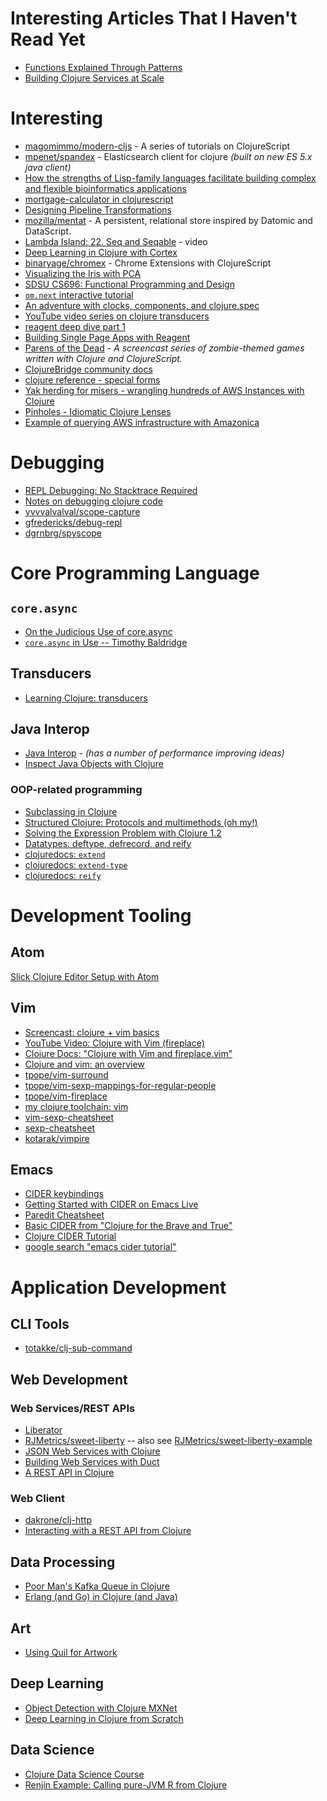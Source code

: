 # Interesting Articles That I Haven't Read Yet

* [Functions Explained Through Patterns](http://blog.josephwilk.net/clojure/functions-explained-through-patterns.html)
* [Building Clojure Services at Scale](http://blog.josephwilk.net/clojure/building-clojure-services-at-scale.html)

# Interesting

* [magomimmo/modern-cljs](https://github.com/magomimmo/modern-cljs) - A series of tutorials on ClojureScript
* [mpenet/spandex](https://github.com/mpenet/spandex) - Elasticsearch client for clojure _(built on new ES 5.x java client)_
* [How the strengths of Lisp-family languages facilitate building complex and flexible bioinformatics applications](http://bib.oxfordjournals.org/content/early/2016/12/31/bib.bbw130.full)
* [mortgage-calculator in clojurescript](https://github.com/rahulpilani/mort-calc)
* [Designing Pipeline Transformations](https://8thlight.com/blog/damon-kelley/2016/12/07/designing-for-pipeline-transformations.html)
* [mozilla/mentat](https://github.com/mozilla/mentat/tree/master) - A persistent, relational store inspired by Datomic and DataScript.
* [Lambda Island: 22. Seq and Seqable](https://lambdaisland.com/episodes/clojure-seq-seqable) - video
* [Deep Learning in Clojure with Cortex](http://gigasquidsoftware.com/blog/2016/12/27/deep-learning-in-clojure-with-cortex/)
* [binaryage/chromex](https://github.com/binaryage/chromex) - Chrome Extensions with ClojureScript
* [Visualizing the Iris with PCA](https://gist.github.com/hswick/83f338107a9fb72082a0131e147b35ed)
* [SDSU CS696: Functional Programming and Design](http://www.eli.sdsu.edu/courses/fall15/cs696/notes/index.html)
* [`om.next` interactive tutorial](http://read.klipse.tech/om-next-interactive-tutorial/)
* [An adventure with clocks, components, and clojure.spec](http://spootnik.org/entries/2017/01/09_an-adventure-with-clocks-component-and.html)
* [YouTube video series on clojure transducers](https://www.youtube.com/watch?v=WkHdqg_DBBs&list=PLhi8pL3xn1OTfhjnIHmokYjKzLSBtYu8-)
* [reagent deep dive part 1](https://timothypratley.blogspot.ca/2017/01/reagent-deep-dive-part-1.html)
* [Building Single Page Apps with Reagent](https://yogthos.net/posts/2014-07-15-Building-Single-Page-Apps-with-Reagent.html)
* [Parens of the Dead](http://www.parens-of-the-dead.com/) - _A screencast series of zombie-themed games
written with Clojure and ClojureScript._
* [ClojureBridge community docs](https://clojurebridge.github.io/community-docs)
* [clojure reference - special forms](https://clojure.org/references/special_forms)
* [Yak herding for misers - wrangling hundreds of AWS Instances with Clojure](http://blog.podsnap.com/yakherd.html)
* [Pinholes - Idiomatic Clojure Lenses](http://blog.podsnap.com/pinhole.html)
* [Example of querying AWS infrastructure with Amazonica](https://gist.github.com/alandipert/d2cb38ee869448182c4b)

# Debugging

* [REPL Debugging: No Stacktrace Required](http://blog.cognitect.com/blog/2017/6/5/repl-debugging-no-stacktrace-required)
* [Notes on debugging clojure code](https://eli.thegreenplace.net/2017/notes-on-debugging-clojure-code/)
* [vvvvalvalval/scope-capture](https://github.com/vvvvalvalval/scope-capture)
* [gfredericks/debug-repl](https://github.com/gfredericks/debug-repl)
* [dgrnbrg/spyscope](https://github.com/dgrnbrg/spyscope)

# Core Programming Language

## `core.async`

* [On the Judicious Use of core.async](http://realworldclojure.com/on-the-judicious-use-of-core.async/)
* [`core.async` in Use -- Timothy Baldridge](https://www.youtube.com/watch?v=096pIlA3GDo)

## Transducers

* [Learning Clojure: transducers](https://blog.frankel.ch/learning-clojure/6/)

## Java Interop

* [Java Interop](https://clojure.org/reference/java_interop) - _(has a number of performance improving ideas)_
* [Inspect Java Objects with Clojure](https://dawranliou.com/blog/2019/02/09/clojure-inspect.html)

### OOP-related programming

* [Subclassing in Clojure](https://puredanger.github.io/tech.puredanger.com/2011/08/12/subclassing-in-clojure/)
* [Structured Clojure: Protocols and multimethods (oh my!)](https://adambard.com/blog/structured-clojure-protocols-and-multimethods/)
* [Solving the Expression Problem with Clojure 1.2](https://www.ibm.com/developerworks/library/j-clojure-protocols/)
* [Datatypes: deftype, defrecord, and reify](https://clojure.org/reference/datatypes)
* [clojuredocs: `extend`](https://clojuredocs.org/clojure.core/extend)
* [clojuredocs: `extend-type`](https://clojuredocs.org/clojure.core/extend-type)
* [clojuredocs: `reify`](https://clojuredocs.org/clojure.core/reify)

# Development Tooling

## Atom

[Slick Clojure Editor Setup with Atom](https://medium.com/@jacekschae/slick-clojure-editor-setup-with-atom-a3c1b528b722)

## Vim

* [Screencast: clojure + vim basics](https://hashrocket.com/blog/posts/screencast-clojure-and-vim-basics)
* [YouTube Video: Clojure with Vim (fireplace)](https://www.youtube.com/watch?v=LiA56W3V3_w)
* [Clojure Docs: "Clojure with Vim and fireplace.vim"](http://clojure-doc.org/articles/tutorials/vim_fireplace.html)
* [Clojure and vim: an overview](https://juxt.pro/blog/posts/vim-1.html)
* [tpope/vim-surround](https://github.com/tpope/vim-surround)
* [tpope/vim-sexp-mappings-for-regular-people](https://github.com/tpope/vim-sexp-mappings-for-regular-people)
* [tpope/vim-fireplace](https://github.com/tpope/vim-fireplace)
* [my clojure toolchain: vim](https://blog.venanti.us/clojure-vim/)
* [vim-sexp-cheatsheet](https://gist.github.com/indraniel/fc3b89058f6542b559d73dbc2590c5d4)
* [sexp-cheatsheet](https://gist.github.com/indraniel/0fb3642943a2b183ccdbf84f63cf9f91)
* [kotarak/vimpire](https://github.com/kotarak/vimpire)

## Emacs

* [CIDER keybindings](https://cider.readthedocs.io/en/latest/interactive_programming/)
* [Getting Started with CIDER on Emacs Live](http://jr0cket.co.uk/2015/01/getting-started-with-cider-repl-for-clojure-on-emacs-live.html)
* [Paredit Cheatsheet](https://github.com/georgek/paredit-cheatsheet)
* [Basic CIDER from "Clojure for the Brave and True"](https://www.braveclojure.com/basic-emacs/)
* [Clojure CIDER Tutorial](http://xahlee.info/clojure/clojure_emacs_cider.html)
* [google search "emacs cider tutorial"](https://www.google.com/search?&q=emacs+cider+tutorial&oq=emacs+cider)

# Application Development

## CLI Tools

* [totakke/clj-sub-command](https://github.com/totakke/clj-sub-command)

## Web Development

### Web Services/REST APIs

* [Liberator](https://clojure-liberator.github.io/liberator/)
* [RJMetrics/sweet-liberty](https://github.com/RJMetrics/sweet-liberty) -- also see [RJMetrics/sweet-liberty-example](https://github.com/RJMetrics/sweet-liberty-example)
* [JSON Web Services with Clojure](http://udayv.com/clojure/2014/08/19/json-web-services-with-clojure/)
* [Building Web Services with Duct](https://www.booleanknot.com/blog/2017/05/29/building-web-services-with-duct.html)
* [A REST API in Clojure](https://blog.interlinked.org/programming/clojure_rest.html)

### Web Client

* [dakrone/clj-http](https://github.com/dakrone/clj-http)
* [Interacting with a REST API from Clojure](https://stackoverflow.com/questions/12887307/interacting-with-a-rest-api-from-clojure)


## Data Processing

* [Poor Man's Kafka Queue in Clojure](https://dataissexy.wordpress.com/2018/11/05/too-small-to-kafka-but-too-big-to-wait-really-simple-streaming-in-clojure-queues-pubsub-activemq-rabbitmq/)
* [Erlang (and Go) in Clojure (and Java)](http://blog.paralleluniverse.co/2013/05/02/quasar-pulsar/)

## Art

* [Using Quil for Artwork](http://www.tylerlhobbs.com/writings/using-quil-for-artwork)

## Deep Learning

* [Object Detection with Clojure MXNet](http://gigasquidsoftware.com/blog/2019/01/19/object-detection-with-clojure-mxnet/)
* [Deep Learning in Clojure from Scratch](https://dragan.rocks/articles/19/Deep-Learning-in-Clojure-From-Scratch-to-GPU-0-Why-Bother)

## Data Science

* [Clojure Data Science Course](https://clojure-data-science-course.github.io/)
* [Renjin Example: Calling pure-JVM R from Clojure](http://viewer.gorilla-repl.org/view.html?source=github&user=clojure-data-science-course&repo=examples&path=src/examples/renjin.clj)
